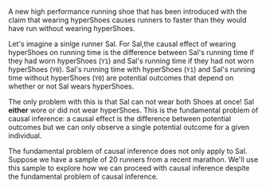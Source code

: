 A new high performance running shoe that has been introduced with the claim that wearing hyperShoes causes runners to faster than they would have run without wearing hyperShoes. 

Let's imagine a sinlge runner Sal. For Sal,the causal effect of wearing hyperShoes on running time is the difference between Sal's running time if they had worn hyperShoes (`Y1`) and Sal's running time if they had not worn hyperShoes (`Y0`). Sal's running time with hyperShoes (`Y1`) and Sal's running time without hyperShoes (`Y0`) are potential outcomes that depend on whether or not Sal wears hyperShoes. 

The only problem with this is that Sal can not wear both Shoes at once! Sal **either** wore or did not wear hyperShoes. This is the fundamental problem of causal inference: a causal effect is the difference between potential outcomes but we can only observe a single potential outcome for  a given individual.

The fundamental problem of causal inference does not only apply to Sal. Suppose we have a sample of 20 runners from a recent marathon. We'll use this sample to explore how we can proceed with causal inference despite the fundamental problem of causal inference. 


